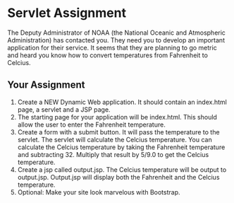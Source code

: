 # Servlet Assignment

The Deputy Administrator of NOAA \(the National Oceanic and Atmospheric Administration\) has contacted you. They need you to develop an important application for their service. It seems that they are planning to go metric and heard you know how to convert temperatures from Fahrenheit to Celcius.

## Your Assignment

1. Create a NEW Dynamic Web application. It should contain an index.html page, a servlet and a JSP page. 
2. The starting page for your application will be index.html. This should allow the user to enter the Fahrenheit temperature. 
3. Create a form with a submit button. It will pass the temperature to the servlet. The servlet will calculate the Celcius temperature. You can calculate the Celcius temperature by taking the Fahrenheit temperature and subtracting 32. Multiply that result by 5/9.0 to get the Celcius temperature.
4. Create a jsp called output.jsp. The Celcius temperature will be output to output.jsp. Output.jsp will display both the Fahrenheit and the Celcius temperature.
5. Optional: Make your site look marvelous with Bootstrap.

